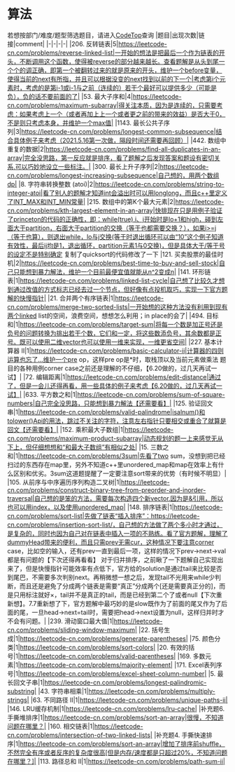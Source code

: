 # 算法
若想按部门/难度/题型筛选题目，请进入[CodeTop](https://codetop.cc)查询
|题目|出现次数|链接|comment|
|-|-|-|-|
|206. 反转链表|5|https://leetcode-cn.com/problems/reverse-linked-list|一开始的想法是把最后一个作为链表的开头，不断调用这个函数，使得被reverse的部分越来越长。查看题解是从头到尾一个个的调正确，即第一个被翻转过来的就是原来的开头，维护一个before变量，使得当前的next有所指，并且可以根据没变的next找到以前的下一个|考虑第i个元素时，考虑的是第i-1或i-1与之前（连续的）若干个最好可以提供多少（可能是负），负的话不要前面的了|
|53. 最大子序和|4|https://leetcode-cn.com/problems/maximum-subarray|得关注本质，因为是连续的，只需要考虑：如果考虑上一个（或者再加上上一个或者更之前的带来的效益）是否大于0，不是则只考虑本身，并维护一个max值|
|1143. 最长公共子序列|3|https://leetcode-cn.com/problems/longest-common-subsequence|结合具体例子来考虑（2021.5.16第一次做，隔段时间还需要再回顾）|
|442. 数组中重复的数据|2|https://leetcode-cn.com/problems/find-all-duplicates-in-an-array|完全没思路，第一反应就是排序，看了题解之后发现答案和题设有密切关系,可以巧妙地设立一些标注。|
|300. 最长上升子序列|2|https://leetcode-cn.com/problems/longest-increasing-subsequence|自己想的，用两个数组dp|
|8. 字符串转换整数 (atoi)|2|https://leetcode-cn.com/problems/string-to-integer-atoi|看了别人的题解才知道int会溢出时可以用longlong，而且c++里定义了INT_MAX和INT_MIN常量|
|215. 数组中的第K个最大元素|2|https://leetcode-cn.com/problems/kth-largest-element-in-an-array|快排现在只是用例子验证了princeton的代码的正确性，即：while(true),i、j开始时是lo+1和high，碰到左面大于partition，右面大于partition的交换（等于也都需要交换？），如果i>=j（等于也算），则退出while，lo与j交换(等于时退出循环可以由“10”这个例子知道有效性，最后ij均是1，退出循环，partition元素1与0交换)，但是具体大于/等于号的设定不是特别确定  复制了quicksort的代码修改了一下
|121. 买卖股票的最佳时机|2|https://leetcode-cn.com/problems/best-time-to-buy-and-sell-stock|自己只能想到暴力解法，维护一个目前最便宜值就能从n^2变成n|
|141. 环形链表|1|https://leetcode-cn.com/problems/linked-list-cycle|自己想了比较久才想到通过改值的方式标志已经去过一个节点，但好像有点投机取巧，实现一下官方题解的快慢指针|
|21. 合并两个有序链表|1|https://leetcode-cn.com/problems/merge-two-sorted-lists|一开始想的这种方法没有利用到现有两个linked list的空间，浪费空间，想想怎么利用；in place的会了|
|494. 目标和|1|https://leetcode-cn.com/problems/target-sum|将每一个数是加正号还是负号的问题转换为挑出若干个数，它们和一定，将这些数添负号，其余数都是正号。既可以使用二维vector也可以使用一维来实现，一维更省空间|
|227. 基本计算器 II|1|https://leetcode-cn.com/problems/basic-calculator-ii|计算器的四则运算也忘了...维护一个pre op，这样pre op是*时，取栈顶以及当前元素做乘法  题目的各种用例corner case之前还是理解的不仔细，【6.20做的，过几天再试一试】|
|72. 编辑距离|1|https://leetcode-cn.com/problems/edit-distance|通过了，但是一会儿还得再看，用一些具体的例子来考虑【6.20做的，过几天再试一试】|
|633. 平方数之和|1|https://leetcode-cn.com/problems/sum-of-square-numbers|自己完全没思路，只能想到暴力解法【还需要看】|
|125. 验证回文串|1|https://leetcode-cn.com/problems/valid-palindrome|isalnum()和tolower()Api的用法，跳过不关注的字符，注意左右指针只要相交或重合了就算是回文【还需要看】|
|152. 乘积最大子数组|1|https://leetcode-cn.com/problems/maximum-product-subarray|动态规划的题一上来感觉无从下上，但仔细想想和“和最大子数组”有相似之处|
|15. 三数之和|1|https://leetcode-cn.com/problems/3sum|先看了two sum，没想到把已经扫过的东西存在map里，另外不知道c++里unordered_map和map在效率上有什么区别和优劣。3sum这道题提醒了一定要注意sort带来的优势（有时候不明显）|
|105. 从前序与中序遍历序列构造二叉树|1|https://leetcode-cn.com/problems/construct-binary-tree-from-preorder-and-inorder-traversal|自己想的是笨的方法，需要每次构造四个新vector.因为是&引用，所以也可以用index，以及使用unordered_map|
|148. 排序链表|1|https://leetcode-cn.com/problems/sort-list|先做了链表“插入排序”：https://leetcode-cn.com/problems/insertion-sort-list/，自己想的方法做了两个多小时才通过，是复杂的，同时也因为自己对在链表中插入一项的不熟练。看了官方题解，理解了dummyHead带来的便利，而且只需prev无需cur，这种情况下要注意corner case，比如空的输入，还有prev一直到最后一项，这样的情况下prev->next->val都是有问题的【下次还得再看看】
对于归并排序，之前瞅了一下题解自己实现出来了，但是快慢指针可能效率有点低下，官方给的solution是通过tail来比较是否到尾巴，不需要多次判别next。再稍微想一想之后，发现tail不光用来while少判断，而且还是避免了分成两个链表是需要“真正”分成两个[还是需要真正分的]，而是只用标注就好×，tail并不是真正的tail，而是已经到第二个了或者null【下次重新想】。7.7重新想了下，官方题解中最巧妙的是slow既作为了前面的尾又作为了后面的尾，一旦head->next=tail时，需要把head->next设置为null，这样归并时才不会有问题。|
|239. 滑动窗口最大值|1|https://leetcode-cn.com/problems/sliding-window-maximum|
|22. 括号生成|1|https://leetcode-cn.com/problems/generate-parentheses|
|75. 颜色分类|1|https://leetcode-cn.com/problems/sort-colors|
|20. 有效的括号|1|https://leetcode-cn.com/problems/valid-parentheses|
|169. 多数元素|1|https://leetcode-cn.com/problems/majority-element|
|171. Excel表列序号|1|https://leetcode-cn.com/problems/excel-sheet-column-number|
|5. 最长回文子串|1|https://leetcode-cn.com/problems/longest-palindromic-substring|
|43. 字符串相乘|1|https://leetcode-cn.com/problems/multiply-strings|
|63. 不同路径 II|1|https://leetcode-cn.com/problems/unique-paths-ii|
|146. LRU缓存机制|1|https://leetcode-cn.com/problems/lru-cache|
|补充题6. 手撕堆排序|1|https://leetcode-cn.com/problems/sort-an-array|很慢，不知道问题在哪里？|
|160. 相交链表|1|https://leetcode-cn.com/problems/intersection-of-two-linked-lists|
|补充题4. 手撕快速排序|1|https://leetcode-cn.com/problems/sort-an-array|增加了排序前shuffle，不然完全有序或者反序的复杂度很高[但是内存/速度都是只超过20%，不知道问题在哪里？]|
|113. 路径总和 II|1|https://leetcode-cn.com/problems/path-sum-ii|
